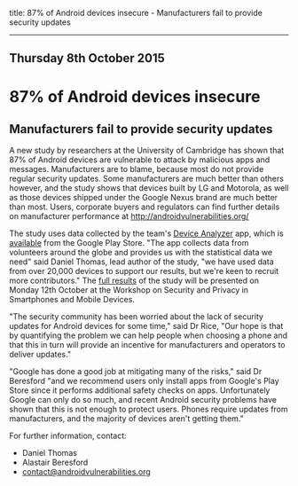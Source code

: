 
title: 87% of Android devices insecure - Manufacturers fail to provide security updates

---
## Thursday 8th October 2015
# 87% of Android devices insecure
## Manufacturers fail to provide security updates

A new study by researchers at the University of
Cambridge has shown that 87% of Android devices are vulnerable to attack
by malicious apps and messages. Manufacturers are to blame, because most
do not provide regular security updates. Some manufacturers are much
better than others however, and the study shows that devices built by LG
and Motorola, as well as those devices shipped under the Google Nexus
brand are much better than most. Users, corporate buyers and regulators
can find further details on manufacturer performance at
<http://androidvulnerabilities.org/>

The study uses data collected by the team's [Device Analyzer](http://deviceanalyzer.cl.cam.ac.uk/) app, which
is [available](https://play.google.com/store/apps/details?id=uk.ac.cam.deviceanalyzer) from the Google Play Store. "The app collects data from volunteers
around the globe and provides us with the statistical data we need" said
Daniel Thomas, lead author of the study, "we have used data from over
20,000 devices to support our results, but we're keen to recruit more
contributors." The [full results](https://www.cl.cam.ac.uk/~drt24/papers/spsm-scoring.pdf) of the study will be presented on Monday 12th October
at the Workshop on Security and Privacy in Smartphones and Mobile Devices.


"The security community has been worried about the lack of security
updates for Android devices for some time," said Dr Rice, "Our hope is
that by quantifying the problem we can help people when choosing a
phone and that this in turn will provide an incentive for
manufacturers and operators to deliver updates."

"Google has done a good job at mitigating many of the risks," said Dr
Beresford "and we recommend users only install apps from Google's Play
Store since it performs additional safety checks on apps. Unfortunately
Google can only do so much, and recent Android security problems have
shown that this is not enough to protect users. Phones require updates
from manufacturers, and the majority of devices aren't getting them."

For further information, contact:

* Daniel Thomas
* Alastair Beresford
* <contact@androidvulnerabilities.org>
